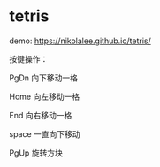 # tetris
demo: https://nikolalee.github.io/tetris/

按键操作：

PgDn 向下移动一格

Home 向左移动一格

End 向右移动一格

space 一直向下移动

PgUp 旋转方块
